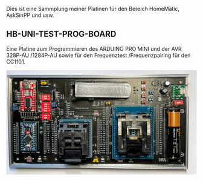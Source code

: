 
Dies ist eine Sammplung meiner Platinen für den Bereich HomeMatic, AskSinPP und usw.

## HB-UNI-TEST-PROG-BOARD 

Eine Platine zum Programmieren des ARDUINO PRO MINI und der AVR 328P-AU /1284P-AU sowie für den Frequenztest /Frequenzpairing für den CC1101. 

![alt text](https://github.com/chianti2000/00-SmartHome/blob/main/PCB/HB-UNI-TEST-PROG-BOARD/IMAGES/Ansicht%20Prototyp.jpg)
